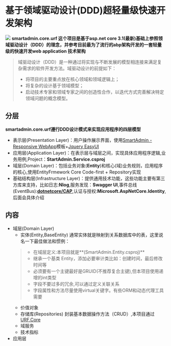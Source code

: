 # 基于领域驱动设计(DDD)超轻量级快速开发架构
![](https://raw.githubusercontent.com/neozhu/smartadmin.core.urf/master/img/meitu_0.jpg)
**smartadmin.core.urf 这个项目是基于asp.net core 3.1(最新)基础上参照领域驱动设计（DDD）的理念，并参考目前最为了流行的abp架构开发的一套轻量级的快速开发web application 技术架构**

>域驱动设计（DDD）是一种通过将实现与不断发展的模型相连接来满足复杂需求的软件开发方法。域驱动设计的前提如下：
> - 将项目的主要重点放在核心领域和领域逻辑上；
> - 将复杂的设计基于领域模型；
> - 启动技术专家和领域专家之间的创造性合作，以迭代方式完善解决特定领域问题的概念模型。

## 分层
**smartadmin.core.urf遵行DDD设计模式来实现应用程序的四层模型**
- 表示层(Presentation Layer)：用户操作展示界面，使用[SmartAdmin - Responsive WebApp](https://www.gotbootstrap.com/themes/smartadmin/4.5.1/intel_analytics_dashboard.html)模板+[Jquery EasyUI](https://www.jeasyui.com/)
- 应用层(Application Layer)：在表示层与域层之间，实现具体应用程序逻辑,业务用例,Project：**StartAdmin.Service.csproj**
- 域层(Domain Layer)：包括业务对象(**Entity**)和核心(域)业务规则，应用程序的核心,使用EntityFrmework Core Code-first + Repository实现
- 基础结构层(Infrastructure Layer)：提供通用技术功能，这些功能主要有第三方库来支持，比如日志:**Nlog**,服务发现：**Swagger UI**,事件总线(EventBus):**[dotnetcore/CAP](https://github.com/dotnetcore/CAP)**,认证与授权:**Microsoft.AspNetCore.Identity**,后面会具体介绍

## 内容
+ 域层(Domain Layer)
  * 实体(Entity,BaseEntity) 通常实体就是映射到关系数据库中的表，这里说名一下最佳做法和惯例：
  >- 在域层定义:本项目就是**(SmartAdmin.Entity.csproj)**
  >- 继承一个基类 Entity，添加必要审计类比如：创建时间，最后修改时间等
  >- 必须要有一个主键最好是GRUID(不推荐复合主键),但本项目使用递增的int类型
  >- 字段不要过多的冗余,可以通过定义关联关系
  >- 字段属性和方法尽量使用virtual关键字。有些ORM和动态代理工具需要
   * 价值对象
   * 存储库(Repositories) 封装基本数据操作方法（CRUD）,本项目通过 [URF.Core](https://github.com/urfnet/URF.Core)
   * 域服务
   * 技术指标
+ 应用层
